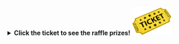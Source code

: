 
<details>
  <summary><b>Click the ticket to see the raffle prizes! <img src="/images/raffle-ticket.png" alt="raffle-ticket" width="90"></b></summary>
  <table>
    <tr>
        <th>5th prize</th>
        <th>4th prize</th>
        <th>3rd prize</th>
        <th>2nd prize</th>
        <th>1st prize</th>
    </tr>
    <tr>
        <td><img src="/meetings/raffle/2025/202511-5.png" alt="image"></td>
        <td><img src="/meetings/raffle/2025/202511-4.png" alt="image"></td>
        <td><img src="/meetings/raffle/2025/202511-3.png" alt="image"></td>
        <td><img src="/meetings/raffle/2025/202511-2.png" alt="image"></td>
        <td><img src="/meetings/raffle/2025/202511-1.png" alt="image"></td>
    </tr>
    <tr>
        <td>5th Prize description</td>
        <td>4th Prize description</td>
        <td>3rd Prize description</td>
        <td>2nd Prize description</td>
        <td>1st Prize description</td>
    </tr>
  </table>
</details>

